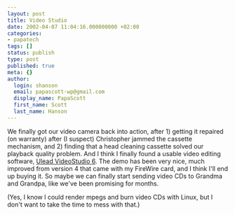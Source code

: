 ```yaml
---
layout: post
title: Video Studio
date: 2002-04-07 11:04:16.000000000 +02:00
categories:
- papatech
tags: []
status: publish
type: post
published: true
meta: {}
author:
  login: shanson
  email: papascott-wp@gmail.com
  display_name: PapaScott
  first_name: Scott
  last_name: Hanson
---
```

<p>We finally got our video camera back into action, after 1) getting it repaired (on warranty) after (I suspect) Christopher jammed the cassette mechanism, and 2) finding that a head cleaning cassette solved our playback quality problem. And I think I finally found a usable video editing software, <a href="http://www.ulead.com/vs/runme.htm">Ulead VideoStudio 6</a>. The demo has been very nice, much improved from version 4 that came with my FireWire card, and I think I'll end up buying it. So maybe we can finally start sending video CDs to Grandma and Grandpa, like we've been promising for months. </p>
<p>(Yes, I know I could render mpegs and burn video CDs with Linux, but I don't want to take the time to mess with that.)</p>
